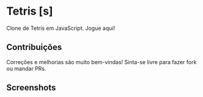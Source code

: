 # Tetris [s]

Clone de Tetris em JavaScript. Jogue aqui!

## Contribuições

Correções e melhorias são muito bem-vindas! Sinta-se livre para fazer fork ou mandar PRs.

## Screenshots